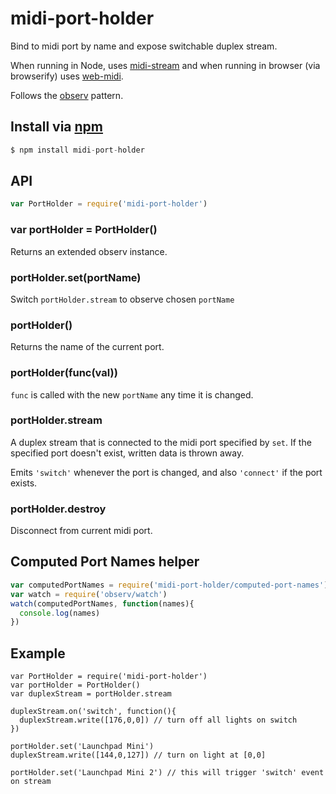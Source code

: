 midi-port-holder
===

Bind to midi port by name and expose switchable duplex stream.

When running in Node, uses [midi-stream](https://github.com/mmckegg/midi-stream) and when running in browser (via browserify) uses [web-midi](https://github.com/mmckegg/web-midi).

Follows the [observ](https://github.com/raynos/observ) pattern.

## Install via [npm](https://npmjs.org/package/midi-port-holder)

```js
$ npm install midi-port-holder
```

## API

```js
var PortHolder = require('midi-port-holder')
```

### var portHolder = PortHolder()

Returns an extended observ instance.

### portHolder.set(portName)

Switch `portHolder.stream` to observe chosen `portName`

### portHolder()

Returns the name of the current port.

### portHolder(func(val))

`func` is called with the new `portName` any time it is changed.

### portHolder.stream

A duplex stream that is connected to the midi port specified by `set`. If the specified port doesn't exist, written data is thrown away.

Emits `'switch'` whenever the port is changed, and also `'connect'` if the port exists.

### portHolder.destroy

Disconnect from current midi port.

## Computed Port Names helper

```js
var computedPortNames = require('midi-port-holder/computed-port-names')
var watch = require('observ/watch')
watch(computedPortNames, function(names){
  console.log(names)
})
```

## Example

```
var PortHolder = require('midi-port-holder')
var portHolder = PortHolder()
var duplexStream = portHolder.stream

duplexStream.on('switch', function(){
  duplexStream.write([176,0,0]) // turn off all lights on switch
})

portHolder.set('Launchpad Mini')
duplexStream.write([144,0,127]) // turn on light at [0,0]

portHolder.set('Launchpad Mini 2') // this will trigger 'switch' event on stream



``` 